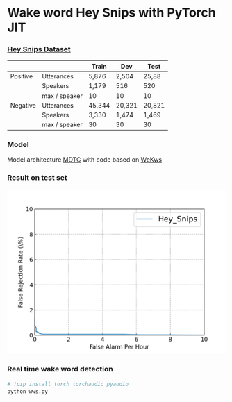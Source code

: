 # Wake word Hey Snips with PyTorch JIT

### [Hey Snips Dataset]((https://research.snips.ai/datasets/keyword-spotting))

|          |               |  Train |  Dev   |  Test  | 
|----------|---------------|--------|--------|--------| 
| Positive  | Utterances    | 5,876  | 2,504  | 25,88  | 
|          | Speakers      | 1,179  | 516    | 520    | 
|          | max / speaker | 10     | 10     | 10     | 
| Negative | Utterances    | 45,344 | 20,321 | 20,821 | 
|          | Speakers      | 3,330  | 1,474  | 1,469  | 
|          | max / speaker | 30     | 30     | 30     | 

### Model

Model architecture [MDTC](https://www.sciencedirect.com/science/article/abs/pii/S0893608022000739) with code based on [WeKws](https://github.com/wenet-e2e/wekws)

### Result on test set

![](result.png)

### Real time wake word detection

```bash
# !pip install torch torchaudio pyaudio
python wws.py
```